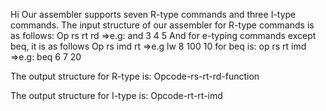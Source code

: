 Hi
Our assembler supports seven R-type commands and three I-type commands.
The input structure of our assembler for R-type commands is as follows:
  Op  rs rt rd    =>e.g:   and 3 4 5
And for e-typing commands except beq, it is as follows
  Op rs imd rt    =>e.g    lw 8 100 10
  for beq is:
    op rs rt imd  =>e.g:   beq 6 7 20
    
The output structure for R-type is:
  Opcode-rs-rt-rd-function
    
The output structure for I-type is:
  Opcode-rt-rt-imd
